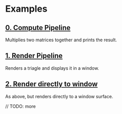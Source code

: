 # Examples

## [0. Compute Pipeline](https://github.com/kmamal/gpu/tree/master/examples/00-compute)

Multiplies two matrices together and prints the result.

## [1. Render Pipeline](https://github.com/kmamal/gpu/tree/master/examples/01-render)

Renders a triagle and displays it in a window.

## [2. Render directly to window](https://github.com/kmamal/gpu/tree/master/examples/02-window)

As above, but renders directly to a window surface.


// TODO: more
